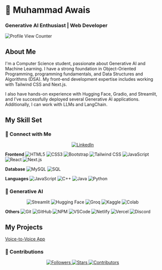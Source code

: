 # 🌟 Muhammad Awais
### Generative AI Enthusiast | Web Developer

![Profile View Counter](https://komarev.com/ghpvc/?username=MuhammadAwais-32013)

## About Me
I'm a Computer Science student, passionate about Generative AI and Machine Learning. I have a strong foundation in Object-Oriented Programming, programming fundamentals, and Data Structures and Algorithms (DSA). My front-end development expertise includes working with Tailwind CSS and Next.js.

I also have hands-on experience with Hugging Face, Gradio, and Streamlit, and I've successfully deployed several Generative AI applications. Additionally, I can work with LLMs and LangChain.

## My Skill Set

### 🔗 Connect with Me
<p align="center">
  <a href="https://www.linkedin.com/in/muhammad-awais32013">
    <img src="https://img.shields.io/badge/LinkedIn-%2300A0DC.svg?style=flat&logo=linkedin&logoColor=white" alt="LinkedIn"/>
  </a>
</p>

**Frontend**
![HTML5](https://img.shields.io/badge/HTML5-%23E34F26.svg?style=flat&logo=html5&logoColor=white)
![CSS3](https://img.shields.io/badge/CSS3-%231572B6.svg?style=flat&logo=css3&logoColor=white)
![Bootstrap](https://img.shields.io/badge/Bootstrap-%23563D7C.svg?style=flat&logo=bootstrap&logoColor=white)
![Tailwind CSS](https://img.shields.io/badge/Tailwind%20CSS-%2338B2AC.svg?style=flat&logo=tailwind-css&logoColor=white)
![JavaScript](https://img.shields.io/badge/JavaScript-%23F7DF1E.svg?style=flat&logo=javascript&logoColor=black)
![React](https://img.shields.io/badge/React-%2361DAFB.svg?style=flat&logo=react&logoColor=white)
![Next.js](https://img.shields.io/badge/Next.js-%23000000.svg?style=flat&logo=nextdotjs&logoColor=white)

**Database**
![MySQL](https://img.shields.io/badge/MySQL-%234479A1.svg?style=flat&logo=mysql&logoColor=white)
![SQL](https://img.shields.io/badge/SQL-%2300f.svg?style=flat&logo=sql&logoColor=white)

**Languages**
![JavaScript](https://img.shields.io/badge/JavaScript-%23F7DF1E.svg?style=flat&logo=javascript&logoColor=black)
![C++](https://img.shields.io/badge/C%2B%2B-%2300599C.svg?style=flat&logo=c%2B%2B&logoColor=white)
![Java](https://img.shields.io/badge/Java-%23007396.svg?style=flat&logo=java&logoColor=white)
![Python](https://img.shields.io/badge/Python-%233776AB.svg?style=flat&logo=python&logoColor=white)

### 🧠 Generative AI
<p align="center">
  <img src="https://img.shields.io/badge/Streamlit-%23FF4B4B.svg?style=flat&logo=streamlit&logoColor=white" alt="Streamlit"/>
  <img src="https://img.shields.io/badge/Hugging%20Face-%23FFD44A.svg?style=flat&logo=huggingface&logoColor=black" alt="Hugging Face"/>
  <img src="https://img.shields.io/badge/Groq-%239B4F96.svg?style=flat&logo=groq&logoColor=white" alt="Groq"/>
  <img src="https://img.shields.io/badge/Kaggle-%2320BEFF.svg?style=flat&logo=kaggle&logoColor=white" alt="Kaggle"/>
  <img src="https://img.shields.io/badge/Colab-%23F9AB00.svg?style=flat&logo=googlecolab&logoColor=white" alt="Colab"/>
</p>

**Others**
![Git](https://img.shields.io/badge/Git-%23F05032.svg?style=flat&logo=git&logoColor=white)
![GitHub](https://img.shields.io/badge/GitHub-%23181717.svg?style=flat&logo=github&logoColor=white)
![NPM](https://img.shields.io/badge/npm-%23CB3837.svg?style=flat&logo=npm&logoColor=white)
![VSCode](https://img.shields.io/badge/VSCode-%23007ACC.svg?style=flat&logo=visual-studio-code&logoColor=white)
![Netlify](https://img.shields.io/badge/Netlify-%2300C7B7.svg?style=flat&logo=netlify&logoColor=white)
![Vercel](https://img.shields.io/badge/Vercel-%23000000.svg?style=flat&logo=vercel&logoColor=white)
![Discord](https://img.shields.io/badge/Discord-%237289DA.svg?style=flat&logo=discord&logoColor=white)

## My Projects
[Voice-to-Voice App](https://huggingface.co/spaces/AlphaCoder32/voice_to_voice_Bot)

### 📝 Contributions
<p align="center">
  <a href="https://github.com/MuhammadAwais-32013?tab=repositories">
    <img src="https://img.shields.io/github/followers/MuhammadAwais-32013?style=flat&logo=github&label=Followers" alt="Followers"/>
  </a>
  <a href="https://github.com/MuhammadAwais-32013">
    <img src="https://img.shields.io/github/stars/MuhammadAwais-32013?style=flat&logo=github&label=Stars" alt="Stars"/>
  </a>
  <a href="https://github.com/MuhammadAwais-32013">
    <img src="https://img.shields.io/github/contributors/MuhammadAwais-32013?style=flat&logo=github&label=Contributors" alt="Contributors"/>
  </a>
</p>
